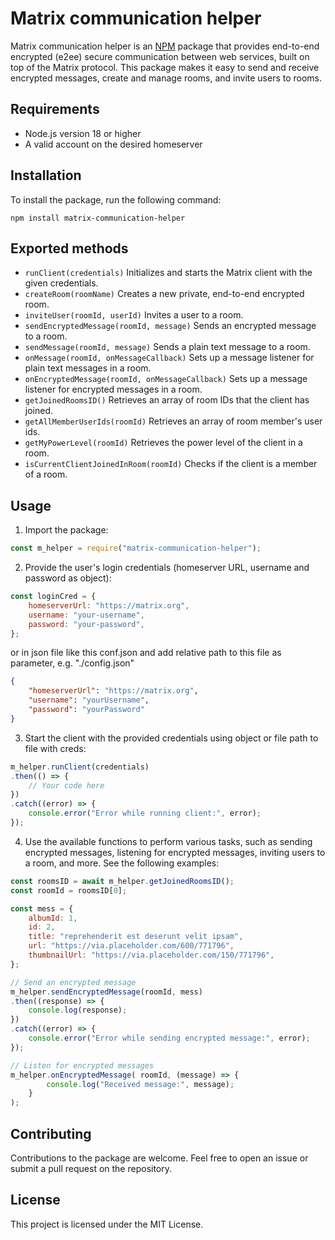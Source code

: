 
# Matrix communication helper

Matrix communication helper is an [NPM](https://www.npmjs.com/package/matrix-communication-helper) package that provides end-to-end encrypted (e2ee) 
secure communication between web services, built on top of the Matrix protocol.
This package makes it easy to send and receive encrypted messages, 
create and manage rooms, and invite users to rooms.

## Requirements

- Node.js version 18 or higher
- A valid account on the desired homeserver

## Installation

To install the package, run the following command:

```
npm install matrix-communication-helper
```
## Exported methods

- `runClient(credentials)` Initializes and starts the Matrix client with the given credentials.
- `createRoom(roomName)` Creates a new private, end-to-end encrypted room.
- `inviteUser(roomId, userId)` Invites a user to a room. 
- `sendEncryptedMessage(roomId, message)` Sends an encrypted message to a room. 
- `sendMessage(roomId, message)` Sends a plain text message to a room.
- `onMessage(roomId, onMessageCallback)` Sets up a message listener for plain text messages in a room.
- `onEncryptedMessage(roomId, onMessageCallback)` Sets up a message listener for encrypted messages in a room.
- `getJoinedRoomsID()` Retrieves an array of room IDs that the client has joined.
- `getAllMemberUserIds(roomId)` Retrieves an array of room member's user ids.
- `getMyPowerLevel(roomId)` Retrieves the power level of the client in a room. 
- `isCurrentClientJoinedInRoom(roomId)` Checks if the client is a member of a room.


## Usage

1. Import the package:

```javascript
const m_helper = require("matrix-communication-helper");
```

2. Provide the user's login credentials (homeserver URL, username and password as object):

```javascript
const loginCred = {
    homeserverUrl: "https://matrix.org",
    username: "your-username",
    password: "your-password",
};
```
   or in json file like this conf.json and add relative path to this file as parameter, e.g. "./config.json"  
``` json
{
    "homeserverUrl": "https://matrix.org",
    "username": "yourUsername",
    "password": "yourPassword"
}
```
3. Start the client with the provided credentials using object or file path to file with creds:

```javascript
m_helper.runClient(credentials)
.then(() => {
    // Your code here
})
.catch((error) => {
    console.error("Error while running client:", error);
});
```

4. Use the available functions to perform various tasks, such as sending encrypted messages, listening for encrypted messages, inviting users to a room, and more. See the following examples:

```javascript
const roomsID = await m_helper.getJoinedRoomsID();
const roomId = roomsID[0];

const mess = {
    albumId: 1,
    id: 2,
    title: "reprehenderit est deserunt velit ipsam",
    url: "https://via.placeholder.com/600/771796",
    thumbnailUrl: "https://via.placeholder.com/150/771796",
};

// Send an encrypted message
m_helper.sendEncryptedMessage(roomId, mess)
.then((response) => {
    console.log(response);
})
.catch((error) => {
    console.error("Error while sending encrypted message:", error);
});

// Listen for encrypted messages
m_helper.onEncryptedMessage( roomId, (message) => {
        console.log("Received message:", message);
    }
);
```

## Contributing

Contributions to the package are welcome. Feel free to open an issue or submit a pull request on the repository.

## License

This project is licensed under the MIT License.